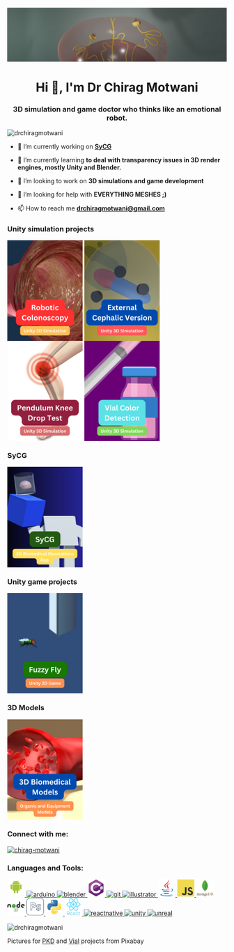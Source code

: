 ![MasterHead](https://github.com/drchiragmotwani/drchiragmotwani/blob/main/header_github.png?raw=true)
<h1 align="center">Hi 👋, I'm Dr Chirag Motwani</h1>
<h3 align="center">3D simulation and game doctor who thinks like an emotional robot.</h3>

<p align="left"> <img src="https://komarev.com/ghpvc/?username=drchiragmotwani&label=Profile%20views&color=0e75b6&style=flat" alt="drchiragmotwani" /> </p>

- 🔭 I’m currently working on **[SyCG](https://github.com/drchiragmotwani/SyCG-Demo)**

- 🌱 I’m currently learning **to deal with transparency issues in 3D render engines, mostly Unity and Blender.**

- 👯 I’m looking to work on **3D simulations and game development**

- 🤝 I’m looking for help with **EVERYTHING MESHES ;)**

- 📫 How to reach me **drchiragmotwani@gmail.com**

<h3 align="left">Unity simulation projects</h3>
<a href="https://github.com/drchiragmotwani/robotic_colonoscopy" target="blank"><img align="center" src="https://github.com/drchiragmotwani/robotic_colonoscopy/blob/main/Github_poster.png?raw=true" alt="chirag-motwani-robotic-colonoscopy-unity" height="230.4" width="172.8" /></a>
<a href="https://github.com/drchiragmotwani/external_cephalic_version" target="blank"><img align="center" src="https://github.com/drchiragmotwani/external_cephalic_version/blob/main/Github_poster.png?raw=true" alt="chirag-motwani-external-cephalic-version-unity" height="230.4" width="172.8" /></a>
<a href="https://github.com/drchiragmotwani/PKD_simulation" target="blank"><img align="center" src="https://github.com/drchiragmotwani/PKD_simulation/blob/main/Github_poster.png?raw=true" alt="chirag-motwani-pendulum-knee-drop-test-unity" height="230.4" width="172.8" /></a>
<a href="https://github.com/drchiragmotwani/vial_project" target="blank"><img align="center" src="https://github.com/drchiragmotwani/vial_project/blob/main/Github_poster.png?raw=true" alt="chirag-motwani-vial-color-detection-unity" height="230.4" width="172.8" /></a>

<h3 align="left">SyCG</h3>
<a href="https://github.com/drchiragmotwani/SyCG-Demo" target="blank"><img align="center" src="https://github.com/drchiragmotwani/SyCG-Demo/blob/main/Github_poster_V1.png?raw=true" height="230.4" width="172.8" /></a>

<h3 align="left">Unity game projects</h3>
<a href="https://github.com/drchiragmotwani/Fuzzy-Fly" target="blank"><img align="center" src="https://github.com/drchiragmotwani/Fuzzy-Fly/blob/main/Github_poster.png?raw=true" alt="chirag-motwani-unity-game" height="230.4" width="172.8" /></a>

<h3 align="left">3D Models</h3>
<a href="https://github.com/drchiragmotwani/biomedical-3D-models" target="blank"><img align="center" src="https://github.com/drchiragmotwani/biomedical-3D-models/blob/main/Github_poster_3d_models.png?raw=true" alt="chirag-motwani-3d-biomedical-models" height="230.4" width="172.8" /></a>

<h3 align="left">Connect with me:</h3>
<p align="left">
<a href="https://linkedin.com/in/chirag-motwani" target="blank"><img align="center" src="https://raw.githubusercontent.com/rahuldkjain/github-profile-readme-generator/master/src/images/icons/Social/linked-in-alt.svg" alt="chirag-motwani" height="30" width="40" /></a>
</p>

<h3 align="left">Languages and Tools:</h3>
<p align="left"> <a href="https://developer.android.com" target="_blank" rel="noreferrer"> <img src="https://raw.githubusercontent.com/devicons/devicon/master/icons/android/android-original-wordmark.svg" alt="android" width="40" height="40"/> </a> <a href="https://www.arduino.cc/" target="_blank" rel="noreferrer"> <img src="https://cdn.worldvectorlogo.com/logos/arduino-1.svg" alt="arduino" width="40" height="40"/> </a> <a href="https://www.blender.org/" target="_blank" rel="noreferrer"> <img src="https://download.blender.org/branding/community/blender_community_badge_white.svg" alt="blender" width="40" height="40"/> </a> <a href="https://www.w3schools.com/cs/" target="_blank" rel="noreferrer"> <img src="https://raw.githubusercontent.com/devicons/devicon/master/icons/csharp/csharp-original.svg" alt="csharp" width="40" height="40"/> </a> <a href="https://git-scm.com/" target="_blank" rel="noreferrer"> <img src="https://www.vectorlogo.zone/logos/git-scm/git-scm-icon.svg" alt="git" width="40" height="40"/> </a> <a href="https://www.adobe.com/in/products/illustrator.html" target="_blank" rel="noreferrer"> <img src="https://www.vectorlogo.zone/logos/adobe_illustrator/adobe_illustrator-icon.svg" alt="illustrator" width="40" height="40"/> </a> <a href="https://www.java.com" target="_blank" rel="noreferrer"> <img src="https://raw.githubusercontent.com/devicons/devicon/master/icons/java/java-original.svg" alt="java" width="40" height="40"/> </a> <a href="https://developer.mozilla.org/en-US/docs/Web/JavaScript" target="_blank" rel="noreferrer"> <img src="https://raw.githubusercontent.com/devicons/devicon/master/icons/javascript/javascript-original.svg" alt="javascript" width="40" height="40"/> </a> <a href="https://www.mongodb.com/" target="_blank" rel="noreferrer"> <img src="https://raw.githubusercontent.com/devicons/devicon/master/icons/mongodb/mongodb-original-wordmark.svg" alt="mongodb" width="40" height="40"/> </a> <a href="https://nodejs.org" target="_blank" rel="noreferrer"> <img src="https://raw.githubusercontent.com/devicons/devicon/master/icons/nodejs/nodejs-original-wordmark.svg" alt="nodejs" width="40" height="40"/> </a> <a href="https://www.photoshop.com/en" target="_blank" rel="noreferrer"> <img src="https://raw.githubusercontent.com/devicons/devicon/master/icons/photoshop/photoshop-line.svg" alt="photoshop" width="40" height="40"/> </a> <a href="https://www.python.org" target="_blank" rel="noreferrer"> <img src="https://raw.githubusercontent.com/devicons/devicon/master/icons/python/python-original.svg" alt="python" width="40" height="40"/> </a> <a href="https://reactjs.org/" target="_blank" rel="noreferrer"> <img src="https://raw.githubusercontent.com/devicons/devicon/master/icons/react/react-original-wordmark.svg" alt="react" width="40" height="40"/> </a> <a href="https://reactnative.dev/" target="_blank" rel="noreferrer"> <img src="https://reactnative.dev/img/header_logo.svg" alt="reactnative" width="40" height="40"/> </a> <a href="https://unity.com/" target="_blank" rel="noreferrer"> <img src="https://www.vectorlogo.zone/logos/unity3d/unity3d-icon.svg" alt="unity" width="40" height="40"/> </a> <a href="https://unrealengine.com/" target="_blank" rel="noreferrer"> <img src="https://raw.githubusercontent.com/kenangundogan/fontisto/036b7eca71aab1bef8e6a0518f7329f13ed62f6b/icons/svg/brand/unreal-engine.svg" alt="unreal" width="40" height="40"/> </a> </p>

<p><img align="center" src="https://github-readme-stats.vercel.app/api/top-langs?username=drchiragmotwani&show_icons=true&locale=en&layout=compact" alt="drchiragmotwani" /></p>

Pictures for <a href="https://pixabay.com/illustrations/arthrocalman-osteoarthritis-knee-2384253/" target="blank">PKD</a> and <a href="https://pixabay.com/illustrations/vaccine-syringe-vial-medicine-5808414/" target="blank">Vial</a> projects from Pixabay  


